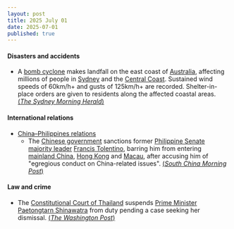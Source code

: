 ```yaml
---
layout: post
title: 2025 July 01
date: 2025-07-01
published: true
---
```



#### Disasters and accidents

* A [bomb cyclone](https://en.wikipedia.org/wiki/Explosive_cyclogenesis "Explosive cyclogenesis") makes landfall on the east coast of [Australia](https://en.wikipedia.org/wiki/Australia "Australia"), affecting millions of people in [Sydney](https://en.wikipedia.org/wiki/Sydney "Sydney") and the [Central Coast](https://en.wikipedia.org/wiki/Central_Coast_%28New_South_Wales%29 "Central Coast (New South Wales)"). Sustained wind speeds of 60km/h+ and gusts of 125km/h+ are recorded. Shelter-in-place orders are given to residents along the affected coastal areas. [(*The Sydney Morning Herald*)](https://www.smh.com.au/national/nsw/sydney-weather-live-bombogenesis-triggers-severe-weather-warning-as-rain-sets-in-20250701-p5mbib.html)

#### International relations

* [China–Philippines relations](https://en.wikipedia.org/wiki/China%E2%80%93Philippines_relations "China–Philippines relations")
  * The [Chinese government](https://en.wikipedia.org/wiki/Chinese_government "Chinese government") sanctions former [Philippine Senate majority leader](https://en.wikipedia.org/wiki/Majority_Floor_Leader_of_the_Senate_of_the_Philippines "Majority Floor Leader of the Senate of the Philippines") [Francis Tolentino](https://en.wikipedia.org/wiki/Francis_Tolentino "Francis Tolentino"), barring him from entering [mainland China](https://en.wikipedia.org/wiki/Mainland_China "Mainland China"), [Hong Kong](https://en.wikipedia.org/wiki/Hong_Kong "Hong Kong") and [Macau](https://en.wikipedia.org/wiki/Macau "Macau"), after accusing him of "egregious conduct on China-related issues". [(*South China Morning Post*)](https://www.scmp.com/news/china/diplomacy/article/3316456/china-sanctions-key-marcos-ally-francis-tolentino)

#### Law and crime

* The [Constitutional Court of Thailand](https://en.wikipedia.org/wiki/Constitutional_Court_of_Thailand "Constitutional Court of Thailand") suspends [Prime Minister](https://en.wikipedia.org/wiki/Prime_Minister_of_Thailand "Prime Minister of Thailand") [Paetongtarn Shinawatra](https://en.wikipedia.org/wiki/Paetongtarn_Shinawatra "Paetongtarn Shinawatra") from duty pending a case seeking her dismissal. [(*The Washington Post*)](https://www.washingtonpost.com/world/2025/07/01/thailand-cabinet-paetongtarn-leak-call-cambodia/2523a636-5638-11f0-b45b-dc9aeb848c03_story.html)
